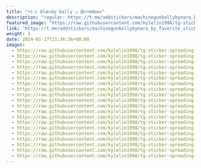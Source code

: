 ```yaml
---
title: "⸼•࿈𓈒⊹ bløᦅdy kəlly ❏ @nrmdewv"
description: "regular: https://t.me/addstickers/machinegunkellybynara_by_favorite_stickers_bot"
featured_image: "https://raw.githubusercontent.com/kylelin1998/tg-sticker-spreading-worldwide-images/main/img/d5d16c7e-9ced-46d3-9e45-5ec1325fb920.jpg"
link: "https://t.me/addstickers/machinegunkellybynara_by_favorite_stickers_bot"
weight: 3
date: 2024-01-17T21:36:56+08:00
images:
  - https://raw.githubusercontent.com/kylelin1998/tg-sticker-spreading-worldwide-images/main/img/d5d16c7e-9ced-46d3-9e45-5ec1325fb920.jpg
  - https://raw.githubusercontent.com/kylelin1998/tg-sticker-spreading-worldwide-images/main/img/14c51363-f21b-4be4-9e24-175452bee494.jpg
  - https://raw.githubusercontent.com/kylelin1998/tg-sticker-spreading-worldwide-images/main/img/5d4570f3-9500-4d4c-88ad-760e44b4381a.jpg
  - https://raw.githubusercontent.com/kylelin1998/tg-sticker-spreading-worldwide-images/main/img/a26c48a1-6f1f-4ee1-8123-15f754507fa0.jpg
  - https://raw.githubusercontent.com/kylelin1998/tg-sticker-spreading-worldwide-images/main/img/e3968e9f-e62c-4760-9238-865c99acf509.jpg
  - https://raw.githubusercontent.com/kylelin1998/tg-sticker-spreading-worldwide-images/main/img/c2e0d2bd-2a50-4de3-bf38-ee5634d45252.jpg
  - https://raw.githubusercontent.com/kylelin1998/tg-sticker-spreading-worldwide-images/main/img/bdbe6ac8-2f7d-4428-8c68-f660412df55d.jpg
  - https://raw.githubusercontent.com/kylelin1998/tg-sticker-spreading-worldwide-images/main/img/b01c05c3-b66a-4c60-bad9-3abafa363940.jpg
  - https://raw.githubusercontent.com/kylelin1998/tg-sticker-spreading-worldwide-images/main/img/3d758206-e679-4f81-981c-608e37c152f5.jpg
  - https://raw.githubusercontent.com/kylelin1998/tg-sticker-spreading-worldwide-images/main/img/c85171fe-d878-4057-acea-db3c5e63c19b.jpg
  - https://raw.githubusercontent.com/kylelin1998/tg-sticker-spreading-worldwide-images/main/img/0561755f-c170-4d2f-b422-1f616ef11d6d.jpg
  - https://raw.githubusercontent.com/kylelin1998/tg-sticker-spreading-worldwide-images/main/img/b1c98ca5-968b-42e5-a1a8-799f78887736.jpg
  - https://raw.githubusercontent.com/kylelin1998/tg-sticker-spreading-worldwide-images/main/img/bfc93693-629c-4180-90ae-3d3b6b14d05d.jpg
  - https://raw.githubusercontent.com/kylelin1998/tg-sticker-spreading-worldwide-images/main/img/915bbbf3-a87a-4047-a9bb-446a9378a9b2.jpg
  - https://raw.githubusercontent.com/kylelin1998/tg-sticker-spreading-worldwide-images/main/img/db646000-3fdc-46ba-a265-5bd5ad692f03.jpg
  - https://raw.githubusercontent.com/kylelin1998/tg-sticker-spreading-worldwide-images/main/img/156e337c-5c62-41e1-b6bb-274af6d5b3a0.jpg
  - https://raw.githubusercontent.com/kylelin1998/tg-sticker-spreading-worldwide-images/main/img/6c9f4c01-f93b-482e-9d26-deeeba6b4206.jpg
  - https://raw.githubusercontent.com/kylelin1998/tg-sticker-spreading-worldwide-images/main/img/19154c17-8bfa-4278-99ee-0df8c418ac09.jpg
  - https://raw.githubusercontent.com/kylelin1998/tg-sticker-spreading-worldwide-images/main/img/5bad13c1-87cb-4299-855b-877abf64817f.jpg
  - https://raw.githubusercontent.com/kylelin1998/tg-sticker-spreading-worldwide-images/main/img/5303be76-c289-44e9-9bda-01fe8fb0d398.jpg
---
```


